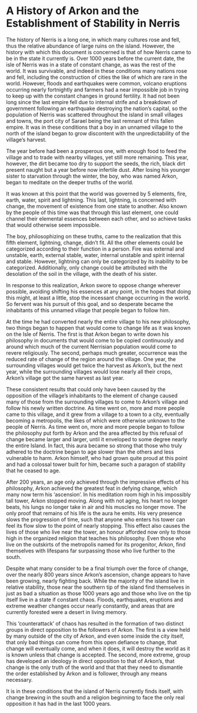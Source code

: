 # A History of Arkon and the Establishment of Stability in Nerris
The history of Nerris is a long one, in which many cultures rose and fell, thus the relative abundance of large ruins on the island. However, the history with which this document is concerned is that of how Nerris came to be in the state it currently is. Over 1000 years before the current date, the isle of Nerris was in a state of constant change, as was the rest of the world. It was survivable, and indeed in these conditions many nations rose and fell, including the construction of cities the like of which are rare in the world. However, floods and earthquakes were common, volcano eruptions occurring nearly fortnightly and farmers had a near impossible job in trying to keep up with the constant changes in ground fertility. It had not been long since the last empire fell due to internal strife and a breakdown of government following an earthquake destroying the nation’s capital, so the population of Nerris was scattered throughout the island in small villages and towns, the port city of Sarael being the last remnant of this fallen empire. It was in these conditions that a boy in an unnamed village to the north of the island began to grow discontent with the unpredictability of the village’s harvest.

The year before had been a prosperous one, with enough food to feed the village and to trade with nearby villages, yet still more remaining. This year, however, the dirt became too dry to support the seeds, the rich, black dirt present naught but a year before now infertile dust. After losing his younger sister to starvation through the winter, the boy, who was named Arkon, began to meditate on the deeper truths of the world. 

It was known at this point that the world was governed by 5 elements, fire, earth, water, spirit and lightning. This last, lightning, is concerned with change, the movement of existence from one state to another. Also known by the people of this time was that through this last element, one could channel their elemental essences between each other, and so achieve tasks that would otherwise seem impossible. 

The boy, philosophizing on these truths, came to the realization that this fifth element, lightning, change, didn’t fit. All the other elements could be categorized according to their function in a person. Fire was external and unstable, earth, external stable, water, internal unstable and spirit internal and stable. However, lightning can only be categorized by its inability to be categorized. Additionally, only change could be attributed with the desolation of the soil in the village, with the death of his sister. 

In response to this realization, Arkon swore to oppose change wherever possible, avoiding shifting his essences at any point, in the hopes that doing this might, at least a little, stop the incessant change occurring in the world. So fervent was his pursuit of this goal, and so desperate became the inhabitants of this unnamed village that people began to follow him. 

At the time he had converted nearly the entire village to his new philosophy, two things began to happen that would come to change life as it was known on the Isle of Nerris. The first is that Arkon began to write down his philosophy in documents that would come to be copied continuously and around which much of the current Nerrisian population would come to revere religiously. The second, perhaps much greater, occurrence was the reduced rate of change of the region around the village. One year, the surrounding villages would get twice the harvest as Arkon’s, but the next year, while the surrounding villages would lose nearly all their crops, Arkon’s village got the same harvest as last year.

These consistent results that could only have been caused by the opposition of the village’s inhabitants to the element of change caused many of those from the surrounding villages to come to Arkon’s village and follow his newly written doctrine. As time went on, more and more people came to this village, and it grew from a village to a town to a city, eventually becoming a metropolis, the likes of which were otherwise unknown to the people of Nerris. As time went on, more and more people began to follow the philosophy put forth by Arkon and the area affected by this refusal of change became larger and larger, until it enveloped to some degree nearly the entire Island. In fact, this aura became so strong that those who truly adhered to the doctrine began to age slower than the others and less vulnerable to harm. Arkon himself, who had grown quite proud at this point and had a colossal tower built for him, became such a paragon of stability that he ceased to age.

After 200 years, an age only achieved through the impressive effects of his philosophy, Arkon achieved the greatest feat in defying change, which many now term his ‘ascension’. In his meditation room high in his impossibly tall tower, Arkon stopped moving. Along with not aging, his heart no longer beats, his lungs no longer take in air and his muscles no longer move. The only proof that remains of his life is the aura he emits. His very presence slows the progression of time, such that anyone who enters his tower can feel its flow slow to the point of nearly stopping. This effect also causes the lives of those who live near the tower, an honour afforded now only to those high in the organized religion that teaches his philosophy. Even those who live on the outskirts of the metropolis named for its progenitor, Arkon, find themselves with lifespans far surpassing those who live further to the south.

Despite what many consider to be a final triumph over the force of change, over the nearly 800 years since Arkon’s ascension, change appears to have been growing, nearly fighting back. While the majority of the island live in relative stability, those near the southern tip of the island find themselves in just as bad a situation as those 1000 years ago and those who live on the tip itself live in a state if constant chaos. Floods, earthquakes, eruptions and extreme weather changes occur nearly constantly, and areas that are currently forested were a desert in living memory.

This ‘counterattack’ of chaos has resulted in the formation of two distinct groups in direct opposition to the followers of Arkon. The first is a view held by many outside of the city of Arkon, and even some inside the city itself, that only bad things can come from this open defiance to change, that change will eventually come, and when it does, it will destroy the world as it is known unless that change is accepted. The second, more extreme, group has developed an ideology in direct opposition to that of Arkon’s, that change is the only truth of the world and that that they need to dismantle the order established by Arkon and is follower, through any means necessary. 

It is in these conditions that the island of Nerris currently finds itself, with change brewing in the south and a religion beginning to face the only real opposition it has had in the last 1000 years.
